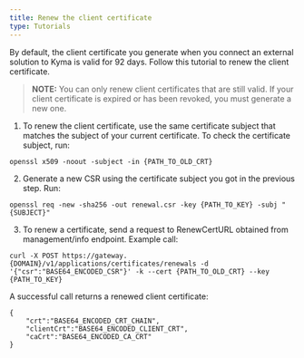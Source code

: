 ```yaml
---
title: Renew the client certificate
type: Tutorials
---
```


By default, the client certificate you generate when you connect an external solution to Kyma is valid for 92 days. Follow this tutorial to renew the client certificate.

>**NOTE:** You can only renew client certificates that are still valid. If your client certificate is expired or has been revoked, you must generate a new one.

1. To renew the client certificate, use the same certificate subject that matches the subject of your current certificate. To check the certificate subject, run:
  ```
  openssl x509 -noout -subject -in {PATH_TO_OLD_CRT}
  ```

2. Generate a new CSR using the certificate subject you got in the previous step. Run:
  ```
  openssl req -new -sha256 -out renewal.csr -key {PATH_TO_KEY} -subj "{SUBJECT}"
  ```

3. To renew a certificate, send a request to RenewCertURL obtained from management/info endpoint. Example call:
  ```
  curl -X POST https://gateway.{DOMAIN}/v1/applications/certificates/renewals -d '{"csr":"BASE64_ENCODED_CSR"}' -k --cert {PATH_TO_OLD_CRT} --key {PATH_TO_KEY}
  ```

A successful call returns a renewed client certificate:
```
{
    "crt":"BASE64_ENCODED_CRT_CHAIN",
    "clientCrt":"BASE64_ENCODED_CLIENT_CRT",
    "caCrt":"BASE64_ENCODED_CA_CRT"
}
```
